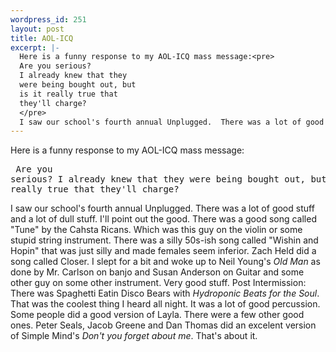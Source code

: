 ```yaml
--- 
wordpress_id: 251
layout: post
title: AOL-ICQ
excerpt: |-
  Here is a funny response to my AOL-ICQ mass message:<pre>
  Are you serious? 
  I already knew that they 
  were being bought out, but 
  is it really true that 
  they'll charge? 
  </pre>
  I saw our school's fourth annual Unplugged.  There was a lot of good stuff and a lot of dull stuff.  I'll point out the good.  There was a good song called "Tune" by the Cahsta Ricans.  Which was this guy on the violin or some stupid string instrument.  There was a silly 50s-ish song called "Wishin and Hopin" that was just silly and made females seem inferior.  Zach Held did a song called Closer.  I slept for a bit and woke up to Neil Young's <i>Old Man</i> as done by Mr. Carlson on banjo and Susan Anderson on Guitar and some other guy on some other instrument.  Very good stuff.  Post Intermission:  There was Spaghetti Eatin Disco Bears with <i>Hydroponic Beats for the Soul</i>.  That was the coolest thing I heard all night.  It was a lot of good percussion.  Some people did a good version of Layla.  There were a few other good ones.  Peter Seals, Jacob Greene and Dan Thomas did an excelent version of Simple Mind's <i>Don't you forget about me</i>.  That's about it.
---
```

Here is a funny response to my AOL-ICQ mass message:<pre>
Are you serious? 
I already knew that they 
were being bought out, but 
is it really true that 
they'll charge? 
</pre>
I saw our school's fourth annual Unplugged.  There was a lot of good stuff and a lot of dull stuff.  I'll point out the good.  There was a good song called "Tune" by the Cahsta Ricans.  Which was this guy on the violin or some stupid string instrument.  There was a silly 50s-ish song called "Wishin and Hopin" that was just silly and made females seem inferior.  Zach Held did a song called Closer.  I slept for a bit and woke up to Neil Young's <i>Old Man</i> as done by Mr. Carlson on banjo and Susan Anderson on Guitar and some other guy on some other instrument.  Very good stuff.  Post Intermission:  There was Spaghetti Eatin Disco Bears with <i>Hydroponic Beats for the Soul</i>.  That was the coolest thing I heard all night.  It was a lot of good percussion.  Some people did a good version of Layla.  There were a few other good ones.  Peter Seals, Jacob Greene and Dan Thomas did an excelent version of Simple Mind's <i>Don't you forget about me</i>.  That's about it.
